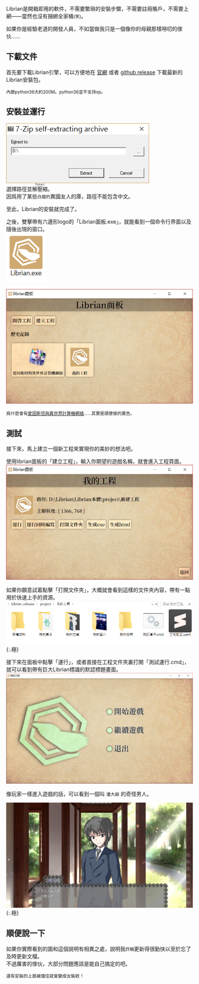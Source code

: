 Librian是開箱即用的軟件，不需要繁瑣的安裝步驟，不需要註冊賬戶，不需要上網——當然也沒有捆綁全家桶<small>(笑)</small>。

如果你是經驗老道的開發人員，不如當做我只是一個像你的母親那樣嘮叨的傢伙……

## 下載文件

首先要下載Librian引擎，可以方便地在 [官網](https://librian.it/) 或者 [github release](https://github.com/RimoChan/Librian/releases) 下載最新的Librian安裝包。  

<small>內嵌python36大約200M。python36並不支持xp。</small>

## 安裝並運行

![](解壓.png)  
選擇路徑並<ruby>解壓縮<rt>Extract</rt></ruby>。   
因爲用了某些<small>白癡的</small>異國友人的庫，路徑不能包含中文。

至此，Librian的安裝就完成了。  

之後，雙擊帶有六邊形logo的「Librian面板.exe」，就能看到一個命令行界面以及隨後出現的窗口。  
![](Librian.png)

![](Librian面板.jpg)  

<small>爲什麼會有[愛因斯坦與異世界計算機網絡](https://github.com/RimoChan/Einstein-and-The-Other-World-Computer-Network)……其實是順便做的廣告。</small>

## 測試

接下來，馬上建立一個新工程來實現你的美妙的想法吧。  

使用librian面板的「建立工程」，輸入你期望的遊戲名稱，就會進入工程頁面。
![](Librian面板2.jpg) 

如果你願意試着點擊「打開文件夾」，大概就會看到這樣的文件夾內容，帶有一點用於快速上手的資源。  
![](文件夾內容.png){:.極}

接下來在面板中點擊「運行」，或者直接在工程文件夾裏打開「測試運行.cmd」，就可以看到帶有巨大Librian標識的默認標題畫面。  
![](t.jpg)

像玩家一樣進入遊戲的話，可以看到一個叫 `潘大爺` 的奇怪男人。  

![](默認.jpg){:.極}


## 順便說一下

如果你實際看到的圖和這個說明有相異之處，說明我<small>詐稱</small>更新得很勤快以至於忘了及時更新文檔。  
不過厲害的傢伙，大部分問題應該是能自己搞定的吧。

<small>
還有安裝的上面被擋住就會變成女裝欸！
</small>
